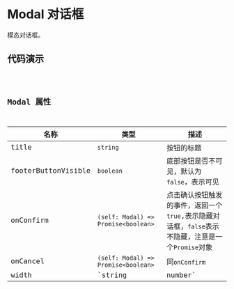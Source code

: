 # Modal 对话框

模态对话框。


## 代码演示

<code src="../../../ushio/modal/BaseModal.tsx" />


## Modal 属性

|名称                |类型         | 描述
|----                |----        |------
|title               |`string`    |按钮的标题
|footerButtonVisible | `boolean`   |底部按钮是否不可见，默认为`false`，表示可见
|onConfirm           |`(self: Modal) => Promise<boolean>` | 点击确认按钮触发的事件，返回一个`true`,表示隐藏对话框，`false`表示不隐藏，注意是一个`Promise`对象
|onCancel            |`(self: Modal) => Promise<boolean>` | 同`onConfirm`
|width               |`string | number`  | 对话框的宽度